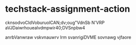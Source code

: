 # techstack-assignment-action
cknsodvoCldVoburuolCAN;dv;oug"VdnSb
N'VRP
aVJDaiwrhouealvdmpwir40;DVSnpbw4

anrbVanwraw
vskvnauwrv
lrm
svanrigiDVME
sovnawg
vjfaore
